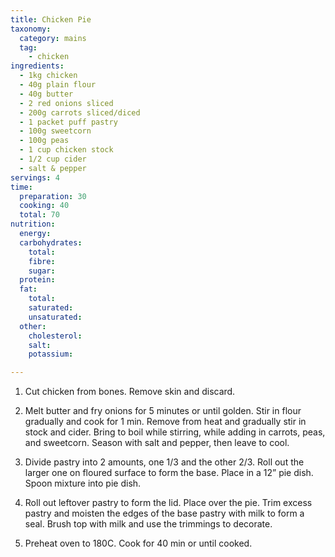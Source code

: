 ```yaml
---
title: Chicken Pie
taxonomy:
  category: mains
  tag:
    - chicken
ingredients:
  - 1kg chicken
  - 40g plain flour
  - 40g butter
  - 2 red onions sliced
  - 200g carrots sliced/diced
  - 1 packet puff pastry
  - 100g sweetcorn
  - 100g peas
  - 1 cup chicken stock
  - 1/2 cup cider
  - salt & pepper
servings: 4
time:
  preparation: 30
  cooking: 40
  total: 70
nutrition:
  energy:
  carbohydrates:
    total:
    fibre:
    sugar:
  protein:
  fat:
    total:
    saturated:
    unsaturated:
  other:
    cholesterol:
    salt:
    potassium:

---
```


1. Cut chicken from bones. Remove skin and discard.

2. Melt butter and fry onions for 5 minutes or until golden. Stir in flour gradually and cook for 1 min. Remove from heat and gradually stir in stock and cider. Bring to boil while stirring, while adding in carrots, peas, and sweetcorn. Season with salt and pepper, then leave to cool.

3. Divide pastry into 2 amounts, one 1/3 and the other 2/3. Roll out the larger one on floured surface to form the base. Place in a 12” pie dish. Spoon mixture into pie dish.

4. Roll out leftover pastry to form the lid. Place over the pie. Trim excess pastry and moisten the edges of the base pastry with milk to form a seal. Brush top with milk and use the trimmings to decorate.

5. Preheat oven to 180C. Cook for 40 min or until cooked.
